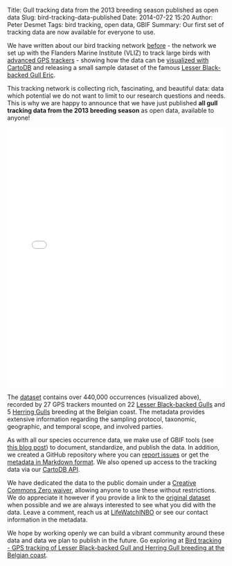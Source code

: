 Title: Gull tracking data from the 2013 breeding season published as open data
Slug: bird-tracking-data-published
Date: 2014-07-22 15:20
Author: Peter Desmet
Tags: bird tracking, open data, GBIF
Summary: Our first set of tracking data are now available for everyone to use.

We have written about our bird tracking network [before](http://lifewatch.inbo.be/blog/tag/bird-tracking.html) - the network we set up with the Flanders Marine Institute (VLIZ) to track large birds with [advanced GPS trackers](http://www.uva-bits.nl) - showing how the data can be [visualized with CartoDB]({filename}jcd-2014.md) and releasing a small sample dataset of the famous [Lesser Black-backed Gull Eric]({filename}tracking-eric.md).

This tracking network is collecting rich, fascinating, and beautiful data: data which potential we do not want to limit to our research questions and needs. This is why we are happy to announce that we have just published **all gull tracking data from the 2013 breeding season** as open data, available to anyone!

<iframe width="100%" height="600" frameborder="0" src="//lifewatch-inbo.cartodb.com/viz/a12cbfc4-0e4b-11e4-8aa1-0e230854a1cb/embed_map?title=false&description=false&search=false&shareable=true&cartodb_logo=false&layer_selector=false&legends=true&scrollwheel=true&fullscreen=true&sublayer_options=1&sql=SELECT%0A%09t.cartodb_id%2C%0A%09t.the_geom%2C%0A%09t.the_geom_webmercator%2C%0A%09CASE%0A%09%09WHEN%20d.scientific_name%20%3D%20'Larus%20fuscus'%20THEN%201%0A%09%09WHEN%20d.scientific_name%20%3D%20'Larus%20argentatus'%20THEN%202%0A%09END%20AS%20species_number%0AFROM%0A%09bird_tracking%20AS%20t%0A%09LEFT%20JOIN%20bird_tracking_devices%20AS%20d%0A%09ON%20t.device_info_serial%20%3D%20d.device_info_serial%0AWHERE%0A%09t.userflag%20%3D%20false%0A%09AND%20d.project_shortname%20%3D%20'gull'&sw_lat=51.102834783597565&sw_lon=2.485407292842865&ne_lat=51.4494738511512&ne_lon=3.6932167410850525" allowfullscreen webkitallowfullscreen mozallowfullscreen oallowfullscreen msallowfullscreen></iframe>

The [dataset](http://www.gbif.org/dataset/83e20573-f7dd-4852-9159-21566e1e691e) contains over 440,000 occurrences (visualized above), recorded by 27 GPS trackers mounted on 22 [Lesser Black-backed Gulls](http://en.wikipedia.org/wiki/Lesser_Black-backed_Gull) and 5 [Herring Gulls](http://en.wikipedia.org/wiki/European_Herring_Gull) breeding at the Belgian coast. The metadata provides extensive information regarding the sampling protocol, taxonomic, geographic, and temporal scope, and involved parties.

As with all our species occurrence data, we make use of GBIF tools (see [this blog post]({filename}vis-data-published.md)) to document, standardize, and publish the data. In addition, we created a GitHub repository where you can [report issues](https://github.com/LifeWatchINBO/bird-tracking-gull-occurrences/issues) or get the [metadata in Markdown format](https://github.com/LifeWatchINBO/bird-tracking-gull-occurrences/blob/master/paper.md). We also opened up access to the tracking data via our [CartoDB API](https://github.com/LifeWatchINBO/bird-tracking/blob/master/cartodb/README.md).

We have dedicated the data to the public domain under a [Creative Commons Zero waiver](http://creativecommons.org/publicdomain/zero/1.0/), allowing anyone to use these without restrictions. We do appreciate it however if you provide a link to the [original dataset](http://dataset.inbo.be/bird-tracking-gull-occurrences) when possible and we are always interested to see what you did with the data. Leave a comment, reach us at [LifeWatchINBO](https://twitter.com/LifeWatchINBO) or see our contact information in the metadata.

We hope by working openly we can build a vibrant community around these data and data we plan to publish in the future. Go exploring at [Bird tracking - GPS tracking of Lesser Black-backed Gull and Herring Gull breeding at the Belgian coast](http://www.gbif.org/dataset/83e20573-f7dd-4852-9159-21566e1e691e).

